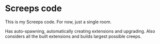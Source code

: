 # Screeps code

This is my Screeps code. For now, just a single room.

Has auto-spawning, automatically creating extensions and upgrading.
Also considers all the built extensions and builds largest possible creeps.
